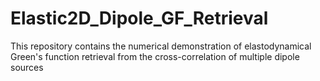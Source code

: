 # Elastic2D_Dipole_GF_Retrieval
This repository contains the numerical demonstration of elastodynamical Green's function retrieval from the cross-correlation of multiple dipole sources
